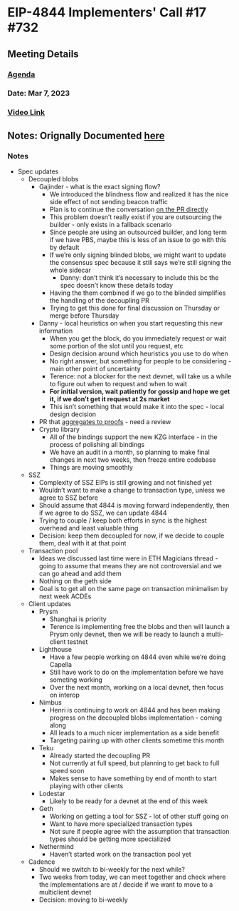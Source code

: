 # EIP-4844 Implementers' Call #17 #732

## Meeting Details
### [Agenda](https://github.com/ethereum/pm/issues/732)
### Date: Mar 7, 2023	
### [Video Link]( https://youtu.be/8hDlg-x6MjE) 
## Notes: Orignally Documented [here](https://docs.google.com/document/d/15EatedrJanNxBZGPVASvwq9xgbTs5UxjsDfjpM6ppSY/edit#heading=h.7ln6lr3j4ti6)

### Notes 
* Spec updates
    * Decoupled blobs
        * Gajinder - what is the exact signing flow?
            * We introduced the blindness flow and realized it has the nice side effect of not sending beacon traffic
            * Plan is to continue the conversation [on the PR directly](https://github.com/ethereum/beacon-APIs/pull/302)
            * This problem doesn’t really exist if you are outsourcing the builder - only exists in a fallback scenario
            * Since people are using an outsourced builder, and long term if we have PBS, maybe this is less of an issue to go with this by default
            * If we’re only signing blinded blobs, we might want to update the consensus spec because it still says we’re still signing the whole sidecar
                * Danny: don’t think it’s necessary to include this bc the spec doesn’t know these details today
            * Having the them combined if we go to the blinded simplifies the handling of the decoupling PR
            * Trying to get this done for final discussion on Thursday or merge before Thursday
        * Danny - local heuristics on when you start requesting this new information
            * When you get the block, do you immediately request or wait some portion of the slot until you request, etc
            * Design decision around which heuristics you use to do when
            * No right answer, but something for people to be considering - main other point of uncertainty
            * Terence: not a blocker for the next devnet, will take us a while to figure out when to request and when to wait
            * **For initial version, wait patiently for gossip and hope we get it, if we don’t get it request at 2s market**
            * This isn’t something that would make it into the spec - local design decision
        * PR that [aggregates to proofs](https://github.com/ethereum/EIPs/pull/6610/files) - need a review
        * Crypto library
            * All of the bindings support the new KZG interface - in the process of polishing all bindings
            * We have an audit in a month, so planning to make final changes in next two weeks, then freeze entire codebase
            * Things are moving smoothly
    * SSZ
        * Complexity of SSZ EIPs is still growing and not finished yet
        * Wouldn’t want to make a change to transaction type, unless we agree to SSZ before
        * Should assume that 4844 is moving forward independently, then if we agree to do SSZ, we can update 4844
        * Trying to couple / keep both efforts in sync is the highest overhead and least valuable thing
        * Decision: keep them decoupled for now, if we decide to couple them, deal with it at that point
    * Transaction pool
        * Ideas we discussed last time were in ETH Magicians thread - going to assume that means they are not controversial and we can go ahead and add them
        * Nothing on the geth side
        * Goal is to get all on the same page on transaction minimalism by next week ACDEs
    * Client updates
        * Prysm
            * Shanghai is priority
            * Terence is implementing free the blobs and then will launch a Prysm only devnet, then we will be ready to launch a multi-client testnet
        * Lighthouse
            * Have a few people working on 4844 even while we’re doing Capella
            * Still have work to do on the implementation before we have someting working
            * Over the next month, working on a local devnet, then focus on interop
        * Nimbus
            * Henri is continuing to work on 4844 and has been making progress on the decoupled blobs implementation - coming along
            * All leads to a much nicer implementation as a side benefit
            * Targeting pairing up with other clients sometime this month
        * Teku
            * Already started the decoupling PR
            * Not currently at full speed, but planning to get back to full speed soon
            * Makes sense to have something by end of month to start playing with other clients
        * Lodestar
            * Likely to be ready for a devnet at the end of this week
        * Geth
            * Working on getting a tool for SSZ - lot of other stuff going on
            * Want to have more specialized transaction types
            * Not sure if people agree with the assumption that transaction types should be getting more specialized
        * Nethermind
            * Haven’t started work on the transaction pool yet
    * Cadence
        * Should we switch to bi-weekly for the next while?
        * Two weeks from today, we can meet together and check where the implementations are at / decide if we want to move to a multiclient devnet
        * Decision: moving to bi-weekly
